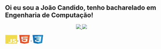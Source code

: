 ## Oi eu sou a João Candido, tenho bacharelado em Engenharia de Computação!
<div align="center">
  <a href="https://github.com/joaobcandido">
  <img height="120em" src="https://github-readme-stats.vercel.app/api?username=joaobcandido&show_icons=true&theme=dracula&include_all_commits=true&count_private=true"/>
  <img height="120em" src="https://github-readme-stats.vercel.app/api/top-langs/?username=joaobcandido&layout=compact&langs_count=7&theme=dracula"/>
</div>


<div style="display: inline_block "><br>

  <img align="center" alt="Js" height="30" width="40" src="https://raw.githubusercontent.com/devicons/devicon/master/icons/javascript/javascript-plain.svg">
  
 
  
  
  <img align="center" alt="HTML" height="30" width="40" src="https://raw.githubusercontent.com/devicons/devicon/master/icons/html5/html5-original.svg">
  
  <img align="center" alt="CSS" height="30" width="40" src="https://raw.githubusercontent.com/devicons/devicon/master/icons/css3/css3-original.svg">
  
  
        
  
  
</div>
 
  
  ##
 

